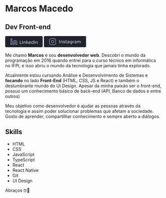 # Marcos Macedo
## Dev Front-end

[![Linkedin Badge](https://raw.githubusercontent.com/marcosmacedoo/marcosmacedoo/main/assets/link-linkedin.png)](https://www.linkedin.com/in/marcos-macedoo/) 
[![Instagram Badge](https://raw.githubusercontent.com/marcosmacedoo/marcosmacedoo/main/assets/link-instagram.png)](https://www.instagram.com/_marcosmacedoo/)

<p>Me chamo <strong>Marcos</strong> e sou <strong>desenvolvedor web</strong>. Descobri o mundo da programação em 2016 quando entrei para o curso técnico em informática no IFPI, e isso abriu o mundo da tecnologia que jamais tinha explorado.</p>

<p>Atualmente estou cursando Análise e Desenvolvimento de Sistemas e <strong>focando</strong> no lado <strong>Front-End</strong> (HTML, CSS, JS e React) e também o deslumbrante mundo do UI Design. Apesar da minha paixão ser o front-end, possuo um conhecimento básico de back-end (API, Banco de dados e entre outros)</p>

<p>Meu objetivo como desenvolvedor é ajudar as pessoas através da tecnologia e assim poder solucionar problemas que afetam a sociedade. Gosto de aprender, compartilhar conhecimento e sempre aberto a diálogos.</p>

## Skills

- HTML
- CSS
- JavaScript
- TypeScript
- React
- React Native
- Git
- UI Design

Abraços 🤓🤘
